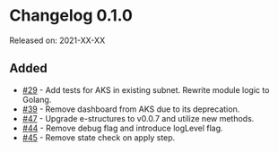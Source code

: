 # Changelog 0.1.0

Released on: 2021-XX-XX

## Added

* [#29](https://github.com/epiphany-platform/m-azure-kubernetes-service/issues/29) - Add tests for AKS in existing subnet. Rewrite module logic to Golang. 
* [#39](https://github.com/epiphany-platform/m-azure-kubernetes-service/issues/39) - Remove dashboard from AKS due to its deprecation.
* [#47](https://github.com/epiphany-platform/m-azure-kubernetes-service/issues/47) - Upgrade e-structures to v0.0.7 and utilize new methods. 
* [#44](https://github.com/epiphany-platform/m-azure-kubernetes-service/issues/44) - Remove debug flag and introduce logLevel flag.  
* [#45](https://github.com/epiphany-platform/m-azure-kubernetes-service/issues/45) - Remove state check on apply step. 

